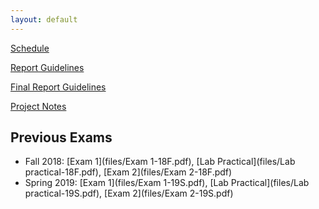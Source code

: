```yaml
---
layout: default
---
```


[Schedule](labs/Schedule.html)

[Report Guidelines](labs/Report-Guideline.html)

[Final Report Guidelines](labs/Final-Report-Guidelines.html)

[Project Notes](project-notes.html)

## Previous Exams

- Fall 2018: [Exam 1](files/Exam 1-18F.pdf), [Lab Practical](files/Lab practical-18F.pdf), [Exam 2](files/Exam 2-18F.pdf)
- Spring 2019: [Exam 1](files/Exam 1-19S.pdf), [Lab Practical](files/Lab practical-19S.pdf), [Exam 2](files/Exam 2-19S.pdf)

